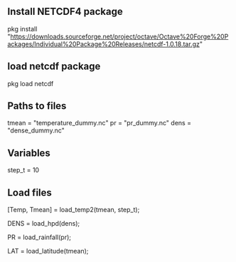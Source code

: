 
## Install NETCDF4 package
pkg install "https://downloads.sourceforge.net/project/octave/Octave%20Forge%20Packages/Individual%20Package%20Releases/netcdf-1.0.18.tar.gz"

## load netcdf package
pkg load netcdf

## Paths to files

tmean = "temperature_dummy.nc"
pr = "pr_dummy.nc"
dens = "dense_dummy.nc"

## Variables

step_t = 10

## Load files
[Temp, Tmean] = load_temp2(tmean, step_t);

DENS = load_hpd(dens);

PR = load_rainfall(pr);

LAT = load_latitude(tmean);


